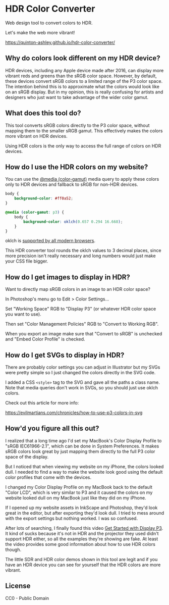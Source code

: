 # HDR Color Converter

Web design tool to convert colors to HDR.

Let's make the web more vibrant!

https://quinton-ashley.github.io/hdr-color-converter/

## Why do colors look different on my HDR device?

HDR devices, including any Apple device made after 2016, can display more vibrant reds and greens than the sRGB color space. However, by default, these devices convert sRGB colors to a limited range of the P3 color space. The intention behind this is to approximate what the colors would look like on an sRGB display. But in my opinion, this is really confusing for artists and designers who just want to take advantage of the wider color gamut.

## What does this tool do?

This tool converts sRGB colors directly to the P3 color space, without mapping them to the smaller sRGB gamut. This effectively makes the colors more vibrant on HDR devices.

Using HDR colors is the only way to access the full range of colors on HDR devices.

## How do I use the HDR colors on my website?

You can use the [@media (color-gamut)](https://developer.mozilla.org/en-US/docs/Web/CSS/@media/color-gamut) media query to apply these colors only to HDR devices and fallback to sRGB for non-HDR devices.

```css
body {
	background-color: #ff0a52;
}

@media (color-gamut: p3) {
	body {
		background-color: oklch(0.657 0.294 16.668);
	}
}
```

oklch is [supported by all modern browsers](https://developer.mozilla.org/en-US/docs/Web/CSS/color_value/oklch#browser_compatibility).

This HDR converter tool rounds the oklch values to 3 decimal places, since more precision isn't really necessary and long numbers would just make your CSS file bigger.

## How do I get images to display in HDR?

Want to directly map sRGB colors in an image to an HDR color space?

In Photoshop's menu go to Edit > Color Settings...

Set "Working Space" RGB to "Display P3" (or whatever HDR color space you want to use).

Then set "Color Management Policies" RGB to "Convert to Working RGB".

When you export an image make sure that "Convert to sRGB" is unchecked and "Embed Color Profile" is checked.

## How do I get SVGs to display in HDR?

There are probably color settings you can adjust in Illustrator but my SVGs were pretty simple so I just changed the colors directly in the SVG code.

I added a CSS `<style>` tag to the SVG and gave all the paths a class name. Note that media queries don't work in SVGs, so you should just use oklch colors.

Check out this article for more info:

https://evilmartians.com/chronicles/how-to-use-p3-colors-in-svg

## How'd you figure all this out?

I realized that a long time ago I'd set my MacBook's Color Display Profile to "sRGB IEC61966-2.1", which can be done in System Preferences. It makes sRGB colors look great by just mapping them directly to the full P3 color space of the display.

But I noticed that when viewing my website on my iPhone, the colors looked dull. I needed to find a way to make the website look good using the default color profiles that come with the devices.

I changed my Color Display Profile on my MacBook back to the default "Color LCD", which is very similar to P3 and it caused the colors on my website looked dull on my MacBook just like they did on my iPhone.

If I opened up my website assets in InkScape and Photoshop, they'd look great in the editor, but after exporting they'd look dull. I tried to mess around with the export settings but nothing worked. I was so confused.

After lots of searching, I finally found this video [Get Started with Display P3](https://developer.apple.com/videos/play/wwdc2017/821). It kind of sucks because it's not in HDR and the projector they used didn't support HDR either, so all the examples they're showing are fake. At least the video provides some good information about how to use HDR colors though.

The little SDR and HDR color demos shown in this tool are legit and if you have an HDR device you can see for yourself that the HDR colors are more vibrant.

## License

CC0 - Public Domain
